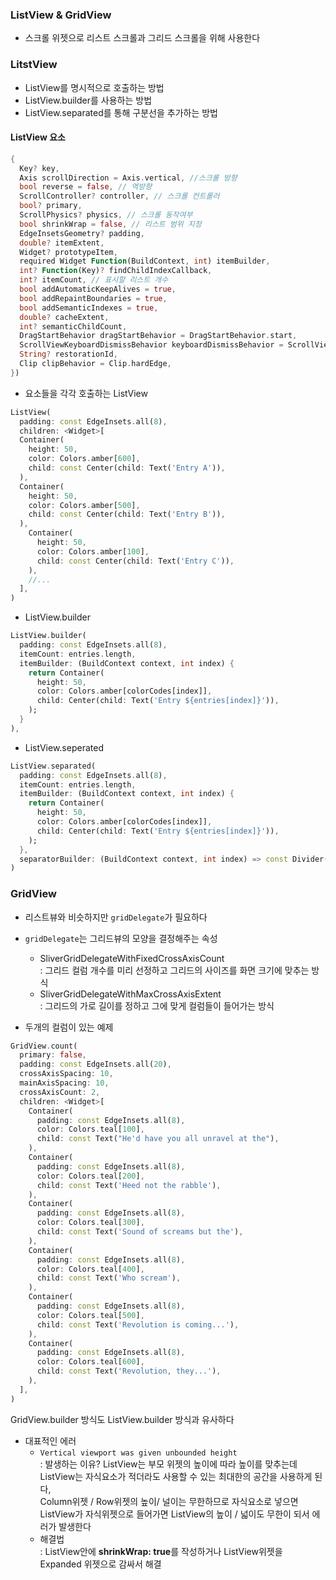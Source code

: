 ### ListView & GridView
- 스크롤 위젯으로 리스트 스크롤과 그리드 스크롤을 위해 사용한다

### LitstView
- ListView를 명시적으로 호출하는 방법
- ListView.builder를 사용하는 방법
- ListView.separated를 통해 구분선을 추가하는 방법
#### ListView 요소
```dart
{
  Key? key,
  Axis scrollDirection = Axis.vertical, //스크롤 방향
  bool reverse = false, // 역방향
  ScrollController? controller, // 스크롤 컨트롤러
  bool? primary,
  ScrollPhysics? physics, // 스크롤 동작여부
  bool shrinkWrap = false, // 리스트 범위 지정
  EdgeInsetsGeometry? padding,
  double? itemExtent,
  Widget? prototypeItem,
  required Widget Function(BuildContext, int) itemBuilder,
  int? Function(Key)? findChildIndexCallback,
  int? itemCount, // 표시할 리스트 개수
  bool addAutomaticKeepAlives = true,
  bool addRepaintBoundaries = true,
  bool addSemanticIndexes = true,
  double? cacheExtent,
  int? semanticChildCount,
  DragStartBehavior dragStartBehavior = DragStartBehavior.start,
  ScrollViewKeyboardDismissBehavior keyboardDismissBehavior = ScrollViewKeyboardDismissBehavior.manual,
  String? restorationId,
  Clip clipBehavior = Clip.hardEdge,
})
```
- 요소들을 각각 호출하는 ListView
```dart
ListView(
  padding: const EdgeInsets.all(8),
  children: <Widget>[
  Container(
    height: 50,
    color: Colors.amber[600],
    child: const Center(child: Text('Entry A')),
  ),
  Container(
    height: 50,
    color: Colors.amber[500],
    child: const Center(child: Text('Entry B')),
  ),
    Container(
      height: 50,
      color: Colors.amber[100],
      child: const Center(child: Text('Entry C')),
    ),
    //...
  ],
)
```
- ListView.builder
```dart
ListView.builder(
  padding: const EdgeInsets.all(8),
  itemCount: entries.length,
  itemBuilder: (BuildContext context, int index) {
    return Container(
      height: 50,
      color: Colors.amber[colorCodes[index]],
      child: Center(child: Text('Entry ${entries[index]}')),
    );
  }
),
```
- ListView.seperated
```dart
ListView.separated(
  padding: const EdgeInsets.all(8),
  itemCount: entries.length,
  itemBuilder: (BuildContext context, int index) {
    return Container(
      height: 50,
      color: Colors.amber[colorCodes[index]],
      child: Center(child: Text('Entry ${entries[index]}')),
    );
  },
  separatorBuilder: (BuildContext context, int index) => const Divider(),
)
```
### GridView
- 리스트뷰와 비슷하지만 `gridDelegate`가 필요하다
- `gridDelegate`는 그리드뷰의 모양을 결정해주는 속성
	- SliverGridDelegateWithFixedCrossAxisCount  
	: 그리드 컬럼 개수를 미리 선정하고 그리드의 사이즈를 화면 크기에 맞추는 방식
   - SliverGridDelegateWithMaxCrossAxisExtent  
     : 그리드의 가로 길이를 정하고 그에 맞게 컬럼들이 들어가는 방식 

- 두개의 컬럼이 있는 예제
```dart
GridView.count(
  primary: false,
  padding: const EdgeInsets.all(20),
  crossAxisSpacing: 10,
  mainAxisSpacing: 10,
  crossAxisCount: 2,
  children: <Widget>[
    Container(
      padding: const EdgeInsets.all(8),
      color: Colors.teal[100],
      child: const Text("He'd have you all unravel at the"),
    ),
    Container(
      padding: const EdgeInsets.all(8),
      color: Colors.teal[200],
      child: const Text('Heed not the rabble'),
    ),
    Container(
      padding: const EdgeInsets.all(8),
      color: Colors.teal[300],
      child: const Text('Sound of screams but the'),
    ),
    Container(
      padding: const EdgeInsets.all(8),
      color: Colors.teal[400],
      child: const Text('Who scream'),
    ),
    Container(
      padding: const EdgeInsets.all(8),
      color: Colors.teal[500],
      child: const Text('Revolution is coming...'),
    ),
    Container(
      padding: const EdgeInsets.all(8),
      color: Colors.teal[600],
      child: const Text('Revolution, they...'),
    ),
  ],
)
```
GridView.builder 방식도 ListView.builder 방식과 유사하다

- 대표적인 에러
    - `Vertical viewport was given unbounded height`  
    : 발생하는 이유? ListView는 부모 위젯의 높이에 따라 높이를 맞추는데   
    ListView는 자식요소가 적더라도 사용할 수 있는 최대한의 공간을 사용하게 된다,  
    Column위젯 / Row위젯의 높이/ 널이는 무한하므로 자식요소로 넣으면  
    ListView가 자식위젯으로 들어가면 ListView의 높이 / 넓이도 무한이 되서 에러가 발생한다  
    - 해결법  
    : ListView안에 **shrinkWrap: true**를 작성하거나 ListView위젯을   Expanded 위젯으로 감싸서 해결 
